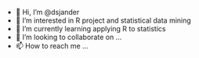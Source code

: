 - 👋 Hi, I’m @dsjander
- 👀 I’m interested in R project and statistical data mining
- 🌱 I’m currently learning applying R to statistics
- 💞️ I’m looking to collaborate on ...
- 📫 How to reach me ...

<!---
dsjander/dsjander is a ✨ special ✨ repository because its `README.md` (this file) appears on your GitHub profile.
You can click the Preview link to take a look at your changes.
--->
